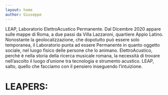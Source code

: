 ```yaml
---
layout: home
author: Giuseppe
---
```


LEAP, Laboratorio ElettroAcustico Permanente. Dal Dicembre 2020 appare sulle mappe di Roma, a due passi da Villa Lazzaroni, quartiere Appio Latino. Nonostante la geolocalizzazione, che dopotutto può essere solo temporanea, il Laboratorio punta ad essere Permanente in quanto oggetto sociale, nel luogo fisico delle persone che lo animano. ElettroAcustico, perché è nella storia della ricerca musicale romana, la necessità di trovare nell’ascolto il luogo d’unione tra tecnologia e strumento acustico. LEAP, salto, quello che facciamo con il pensiero inseguendo l’intuizione.

# LEAPERS:

<!-- [Alice Cortegiani](https://l-e-a-p.github.io/alice/)

[Marco Di Gasbarro](https://l-e-a-p.github.io/marco/)

[Giuseppe Silvi](https://l-e-a-p.github.io/giuseppe/)

[Leonardo Zaccone](https://l-e-a-p.github.io/leonardo/) -->
